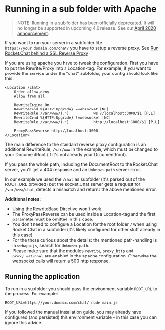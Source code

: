# Running in a sub folder with Apache

> NOTE: Running in a sub folder has been officially deprecated. It will no longer be supported in upcoming 4.0 release. See our [April 2020 announcement](https://forums.rocket.chat/t/support-for-installation-in-subdirectory-will-be-discontinued/6371).

If you want to run your server in a subfolder like `https://your.domain.com/chat/` you have to setup a reverse proxy. See [Run Rocket.Chat behind a SSL Reverse Proxy](configuring-ssl-reverse-proxy.md)

If you are using apache you have to tweak the configuration. First you have to put the Rewrite/Proxy into a Location-tag. For example, if you want to provide the service under the "chat" subfolder, your config should look like this:

```
<Location /chat>
    Order allow,deny
    Allow from all

    RewriteEngine On
    RewriteCond %{HTTP:Upgrade} =websocket [NC]
    RewriteRule /var/www/(.*)           ws://localhost:3000/$1 [P,L]
    RewriteCond %{HTTP:Upgrade} !=websocket [NC]
    RewriteRule /var/www/(.*)           http://localhost:3000/$1 [P,L]

    ProxyPassReverse http://localhost:3000
</Location>
```

The main difference to the standard reverse proxy configuration is an additional RewriteRule, `/var/www` in the example, which must be changed to your DocumentRoot (if it's not already your DocumentRoot).

If you pass the whole path, including the DocumentRoot to the Rocket.Chat server, you'll get a 404 response and an `Unknown path` server error.

In our example we used the `/chat` as subfolder (it's parsed out of the ROOT\_URL provided) but the Rocket.Chat server gets a request for `/var/www/chat`, detects a mismatch and returns the above mentioned error.

**Additional notes:**

* Using the RewriteBase Directive won't work.
* The ProxyPassReverse can be used inside a Location-tag and the first parameter must be omitted in this case.
* You don't need to configure a Location for the root folder `/` when using Rocket.Chat in a subfolder (it's likely configured for other stuff already in this case).
* For the those curious about the details: the mentioned path-handling is in `webapp.js`, search for `Unknown path`.
* Please make sure that the modules `rewrite`, `proxy_http` and `proxy_wstunnel` are enabled in the apache configuration. Otherwise the websocket calls will return a 500 http response.

## Running the application

To run in a subfolder you should pass the environment variable `ROOT_URL` to the process. For example:

```
ROOT_URL=https://your.domain.com/chat/ node main.js
```

If you followed the manual installation guide, you may already have configured (and persisted) this environment variable - in this case you can ignore this advice.
